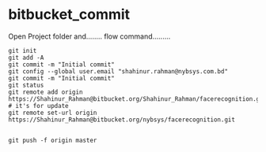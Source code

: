 # bitbucket_commit

Open Project folder and........ flow command.........
```
git init
git add -A
git commit -m "Initial commit"
git config --global user.email "shahinur.rahman@nybsys.com.bd"
git commit -m "Initial commit"
git status
git remote add origin https://Shahinur_Rahman@bitbucket.org/Shahinur_Rahman/facerecognition.git
# it's for update
git remote set-url origin https://Shahinur_Rahman@bitbucket.org/nybsys/facerecognition.git


git push -f origin master
```
